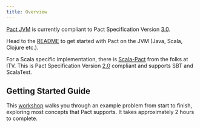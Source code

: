 ```yaml
---
title: Overview
---
```


[Pact JVM](https://github.com/DiUS/pact-jvm) is currently compliant to Pact Specification Version [3.0](https://github.com/pact-foundation/pact-specification/tree/version-3).

Head to the [README](jvm/readme) to get started with Pact on the JVM \(Java, Scala, Clojure etc.\).

For a Scala specific implementation, there is [Scala-Pact](scala) from the folks at ITV. This is Pact Specification Version [2.0](https://github.com/pact-foundation/pact-specification/tree/version-2) compliant and supports SBT and ScalaTest.

## Getting Started Guide

This [workshop](https://github.com/DiUS/pact-workshop-jvm) walks you through an example problem from start to finish, exploring most concepts that Pact supports. It takes approximately 2 hours to complete.

